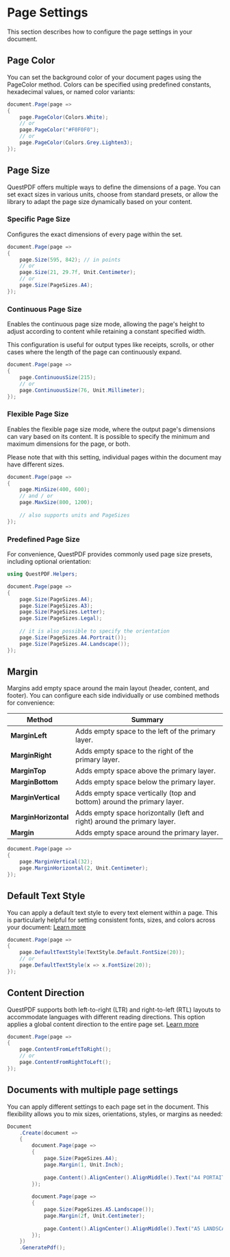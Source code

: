 # Page Settings

This section describes how to configure the page settings in your document.

## Page Color

You can set the background color of your document pages using the PageColor method. 
Colors can be specified using predefined constants, hexadecimal values, or named color variants:

```c#
document.Page(page =>
{
    page.PageColor(Colors.White);
    // or
    page.PageColor("#F0F0F0");
    // or
    page.PageColor(Colors.Grey.Lighten3);
});
```

<!--@include: ../tip-color.md-->

## Page Size

QuestPDF offers multiple ways to define the dimensions of a page. 
You can set exact sizes in various units, choose from standard presets, or allow the library to adapt the page size dynamically based on your content.

<!--@include: ../tip-unit.md-->

### Specific Page Size

Configures the exact dimensions of every page within the set.

```c#
document.Page(page =>
{
    page.Size(595, 842); // in points
    // or
    page.Size(21, 29.7f, Unit.Centimeter);
    // or
    page.Size(PageSizes.A4);
});
```

### Continuous Page Size

Enables the continuous page size mode, allowing the page's height to adjust according to content while retaining a constant specified width.

This configuration is useful for output types like receipts, scrolls, or other cases where the length of the page can continuously expand.

```c#
document.Page(page =>
{
    page.ContinuousSize(215);
    // or
    page.ContinuousSize(76, Unit.Millimeter);
});
```


### Flexible Page Size

Enables the flexible page size mode, where the output page's dimensions can vary based on its content.
It is possible to specify the minimum and maximum dimensions for the page, or both.

Please note that with this setting, individual pages within the document may have different sizes.

```c#
document.Page(page =>
{
    page.MinSize(400, 600);
    // and / or
    page.MaxSize(800, 1200);
    
    // also supports units and PageSizes
});
```

### Predefined Page Size

For convenience, QuestPDF provides commonly used page size presets, including optional orientation:

```c#
using QuestPDF.Helpers;

document.Page(page =>
{
    page.Size(PageSizes.A4);
    page.Size(PageSizes.A3);
    page.Size(PageSizes.Letter);
    page.Size(PageSizes.Legal);
    
    // it is also possible to specify the orientation
    page.Size(PageSizes.A4.Portrait());
    page.Size(PageSizes.A4.Landscape());
});
```


## Margin

Margins add empty space around the main layout (header, content, and footer). 
You can configure each side individually or use combined methods for convenience:

| Method               | Summary                                                                  |
|----------------------|--------------------------------------------------------------------------|
| **MarginLeft**       | Adds empty space to the left of the primary layer.                       |
| **MarginRight**      | Adds empty space to the right of the primary layer.                      |
| **MarginTop**        | Adds empty space above the primary layer.                                |
| **MarginBottom**     | Adds empty space below the primary layer.                                |
| **MarginVertical**   | Adds empty space vertically (top and bottom) around the primary layer.   |
| **MarginHorizontal** | Adds empty space horizontally (left and right) around the primary layer. |
| **Margin**           | Adds empty space around the primary layer.                               |

```c#
document.Page(page =>
{
    page.MarginVertical(32);
    page.MarginHorizontal(2, Unit.Centimeter);
});
```


## Default Text Style

You can apply a default text style to every text element within a page. 
This is particularly helpful for setting consistent fonts, sizes, and colors across your document:
[Learn more](/api-reference/text/style-inheritance)

```c#
document.Page(page =>
{
    page.DefaultTextStyle(TextStyle.Default.FontSize(20));
    // or
    page.DefaultTextStyle(x => x.FontSize(20));
});
```


## Content Direction

QuestPDF supports both left-to-right (LTR) and right-to-left (RTL) layouts to accommodate languages with different reading directions.
This option applies a global content direction to the entire page set.
[Learn more](/api-reference/content-direction)

```c#
document.Page(page =>
{
    page.ContentFromLeftToRight();
    // or
    page.ContentFromRightToLeft();
});
```


## Documents with multiple page settings

You can apply different settings to each page set in the document. 
This flexibility allows you to mix sizes, orientations, styles, or margins as needed:

```c#
Document
    .Create(document =>
    {
        document.Page(page =>
        {
            page.Size(PageSizes.A4);
            page.Margin(1, Unit.Inch);
    
            page.Content().AlignCenter().AlignMiddle().Text("A4 PORTAIT");
        });
    
        document.Page(page =>
        {
            page.Size(PageSizes.A5.Landscape());
            page.Margin(2f, Unit.Centimeter);
    
            page.Content().AlignCenter().AlignMiddle().Text("A5 LANDSCAPE");
        });
    })
    .GeneratePdf();
```

